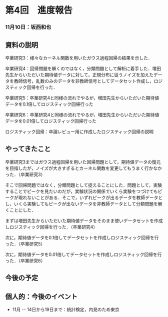 # 第4回　進度報告
### 11月10日：坂西和也
## 資料の説明
卒業研究3：様々なカーネル関数を用いたガウス過程回帰の結果を示した．

卒業研究4：回帰問題を解くのではなく，分類問題として解析に着手した．増田先生からいただいた期待値データに対して，正規分布に従うノイズを加えたデータを教師信号，乱数のみのデータを非教師信号としてデータセット作成し，ロジスティック回帰を行った．

卒業研究5：卒業研究4と同様の流れでやるが，増田先生からいただいた期待値データを0.1倍してロジスティック回帰行った

卒業研究6：卒業研究4と同様の流れでやるが，増田先生からいただいた期待値データを0.01倍してロジスティック回帰行った

ロジスティック回帰：卒論レビュー用に作成したロジスティック回帰の説明


## やってきたこと
卒業研究3まではガウス過程回帰を用いた回帰問題として，期待値データの復元を目指したが，ノイズが大きすぎるとカーネル関数を変更してもうまく行かなかった．（卒業研究3）

そこで回帰問題ではなく，分類問題として捉えることにした．問題として，実験することでピークを見たいのだが，実験状況の関係でいくら実験をつづけてもピークが現れないことがある．そこで，いずれピークが出るデータを教師データとし，いくら実験してもピークが出ないデータを非教師データとして分類問題を解くことにした．

まずは増田先生からいただいた期待値データをそのまま使いデータセットを作成しロジスティック回帰を行った．（卒業研究4）

次に，期待値データを0.1倍してデータセットを作成しロジスティック回帰を行った．（卒業研究5）

次に，期待値データを0.01倍してデータセットを作成しロジスティック回帰を行った．（卒業研究6）


## 今後の予定

## 個人的：今後のイベント
- 11月
-- 14日から19日まで：統計検定，内見のため東京